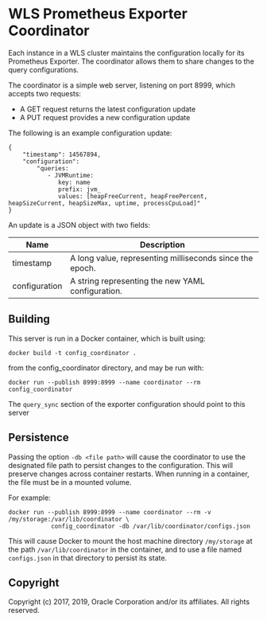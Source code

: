 WLS Prometheus Exporter Coordinator
=====

Each instance in a WLS cluster maintains the configuration locally for its
Prometheus Exporter. The coordinator allows them to share
changes to the query configurations.

The coordinator is a simple web server, listening on port 8999, which accepts two requests:
- A GET request returns the latest configuration update
- A PUT request provides a new configuration update

The following is an example configuration update:
```
{
    "timestamp": 14567894,
    "configuration":
        "queries:
           - JVMRuntime:
              key: name
              prefix: jvm_
              values: [heapFreeCurrent, heapFreePercent, heapSizeCurrent, heapSizeMax, uptime, processCpuLoad]"
}
```
An update is a JSON object with two fields:

| Name | Description |
| --- | --- |
| timestamp | A long value, representing milliseconds since the epoch. |
| configuration | A string representing the new YAML configuration. |

## Building

This server is run in a Docker container, which is built using:

`docker build -t config_coordinator .`

from the config_coordinator directory, and may be run with:

`docker run --publish 8999:8999 --name coordinator --rm config_coordinator`

The `query_sync` section of the exporter configuration should point to this server

## Persistence

Passing the option `-db <file path>` will cause the coordinator to use the designated file path to persist changes
to the configuration. This will preserve changes across container restarts. When running in a container, the file
must be in a mounted volume.

For example:

```
docker run --publish 8999:8999 --name coordinator --rm -v /my/storage:/var/lib/coordinator \
            config_coordinator -db /var/lib/coordinator/configs.json
```

 This will cause Docker to mount the host machine directory `/my/storage` at the path `/var/lib/coordinator`
 in the container, and to use a file named `configs.json` in that directory to persist its state.

 ## Copyright

 Copyright (c) 2017, 2019, Oracle Corporation and/or its affiliates. All rights reserved.
